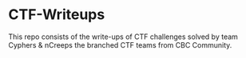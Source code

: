 # CTF-Writeups

This repo consists of the write-ups of CTF challenges solved by team Cyphers & nCreeps the branched CTF teams from CBC Community.
